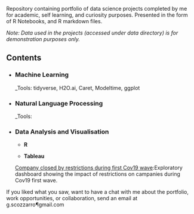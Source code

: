 Repository containing portfolio of data science projects completed by me for academic, self learning, and curiosity purposes. Presented in the form of R Notebooks, and R markdown files.


_Note: Data used in the projects (accessed under data directory) is for demonstration purposes only._

## Contents

- ### Machine Learning

	

	_Tools: tidyverse, H2O.ai, Caret, Modeltime, ggplot 

- ### Natural Language Processing

	

	_Tools:

- ### Data Analysis and Visualisation

	- __R__ 
	
	
	- __Tableau__
		
     [Company closed by restrictions during first Cov19 wave](https://public.tableau.com/profile/gabriel.scozzarro#!/vizhome/Dashboardlockdownitaly/Dashboard1):Exploratory dashboard showing the impact of restrictions on campanies during Cov19 first wave.


If you liked what you saw, want to have a chat with me about the portfolio, work opportunities, or collaboration, send an email at g.scozzarro¶gmail.com 
